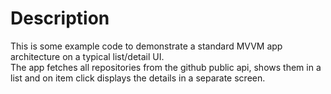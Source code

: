 # Description
This is some example code to demonstrate a standard MVVM app architecture on a typical list/detail UI.<br/>
The app fetches all repositories from the github public api, shows them in a list and on item click displays the details in a separate screen.
